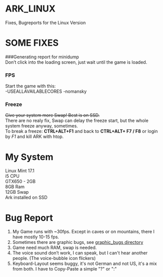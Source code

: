 # ARK_LINUX
Fixes, Bugreports for the Linux Version

# SOME FIXES
###Generating report for minidump  
Don’t click into the loading screen, just wait until the game is loaded.

### FPS
Start the game with this:  
-USEALLAVAILABLECORES -nomansky

### Freeze
~~Give your system more Swap! Best is on SSD.~~  
There are no realy fix, Swap can delay the freeze start, but the whole system freeze anyway, sometimes.  
To break a freeze: **CTRL+ALT+F1** and back to **CTRL+ALT+ F7 / F8** or login by *F1* and kill ARK with htop.

# My System
Linux Mint 17.1  
i5 CPU  
GTX650 - 2GB  
8GB Ram  
12GB Swap  
Ark installed on SSD

# Bug Report

1. My Game runs with ~30fps. Except in caves or on mountains, there I have mostly 10-15 fps.
2. Sometimes there are graphic bugs, see [graphic_bugs directory](/graphic_bugs)
3. Game need much RAM, swap is needed.
4. The voice sound don’t work, I can speak, but I can't hear another people. (The voice-bubble icon flickers)
5. Keyboard-Layout seems buggy, it's not German and not US, it's a mix from both. I have to Copy-Paste a simple "?" or ":"
